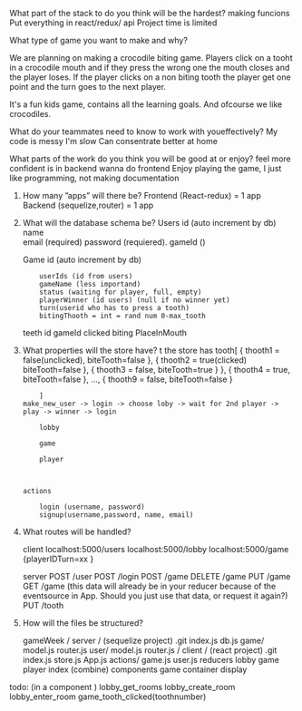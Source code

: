 What part of the stack to do you think will be the hardest?
making funcions
Put everything in react/redux/ api
Project time is limited


What type of game you want to make and why?

We are planning on making a crocodile biting game. Players click on a tooht in a crocodile mouth and if they press the wrong one
the mouth closes and the player loses. If the player clicks on a non biting tooth the player get one point and the turn goes to 
the next player. 

It's a fun kids game, contains all the learning goals. And ofcourse we like crocodiles. 


What do your teammates need to know to work with youeffectively?
<Jeroen> My code is messy 
<Sooyoung> I'm slow
<Sooyoung> Can consentrate better at home


What parts of the work do you think you will be good at or enjoy?
<Sooyung> feel more confident is in backend wanna do frontend
<Jeroen> Enjoy playing the game, I just like programming, not making documentation

1. How many ”apps” will there be?
Frontend (React-redux) = 1 app
Backend (sequelize,router) = 1 app


2.  What will the database schema be?
	Users		id (auto increment by db)
			name	
			email (required)
			password (requiered).
			gameId ()

	Game		id (auto increment by db)
			
			userIds (id from users)
			gameName (less importand)			
			status (waiting for player, full, empty)
			playerWinner (id users) (null if no winner yet)
			turn(userid who has to press a tooth)
			bitingThooth = int = rand num 0-max_tooth
	
	teeth 		id
			gameId
			clicked
			biting
			PlaceInMouth 
			
					
			
			
				
			


3.  What properties will the store have?
t
	the store has 
		tooth[ 	{ thooth1 = false(unclicked), biteTooth=false }, 
		       	{ thooth2 = true(clicked) biteTooth=false      },
			{ thooth3 = false, biteTooth=true }	 },
			{ thooth4 = true, biteTooth=false },
			...,
			{ thooth9 = false, biteTooth=false }

		    ]
		make_new_user -> login -> choose loby -> wait for 2nd player -> play -> winner -> login 
		
			lobby

			game

			player



		actions 
			
			login (username, password)
			signup(username,password, name, email)		
		

4.  What routes will be handled?

	client
		localhost:5000/users
		localhost:5000/lobby
		localhost:5000/game {playerIDTurn=xx }

	server
		POST /user
		POST /login
		POST /game
		DELETE /game
		PUT /game
		GET /game (this data will already be in your reducer because of the eventsource in App. Should you just use that data, or request it again?)
		PUT /tooth
				

5.  How will the files be structured?
	
	gameWeek / server / (sequelize project)
			.git
			index.js
			db.js
			game/
				model.js
				router.js
			user/
				model.js
				router.js
		 / client / (react project)
			.git
			index.js
			store.js
			App.js
			actions/
				game.js
				user.js
			reducers
				lobby
				game
				player
				index (combine)
			components
				game
					container
					display
			



todo: (in a component )
lobby_get_rooms 
lobby_create_room
lobby_enter_room
game_tooth_clicked(toothnumber)



 
